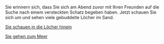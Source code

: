 Sie erinnern sich, dass Sie sich am Abend zuvor mit Ihren
Freunden auf die Suche nach einem versteckten Schatz begeben
haben. Jetzt schauen Sie sich um und sehen viele gebuddelte
Löcher im Sand.

[Sie schauen in die Löcher hinein](../Sandloecher/sandloecher.dm)

[Sie gehen zum Meer](../Meer/meer.dm)
